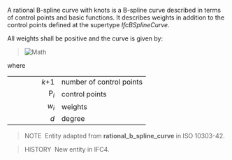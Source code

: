 A rational B-spline curve with knots is a B-spline curve described in terms of control points and basic functions. It describes weights in addition to the control points defined at the supertype _IfcBSplineCurve_.

All weights shall be positive and the curve is given by:

> ![Math](../../../figures/ifcrationalbsplinecurvewithknots-math1.gif)

where

<table>
<tr>
<td width="100" align="right"><em>k</em>+1</td>
<td>number of control points</td>
</tr>
<tr>
<td align="right">P<sub><em>i</em></sub></td>
<td>control points</td>
</tr>
<tr>
<td align="right"><em>w<sub>i</sub></em></td>
<td>weights</td>
</tr>
<tr>
<td align="right"><em>d</em></td>
<td>degree</td>
</tr>
</table>

> NOTE&nbsp; Entity adapted from **rational_b_spline_curve** in ISO 10303-42.

> HISTORY&nbsp; New entity in IFC4.